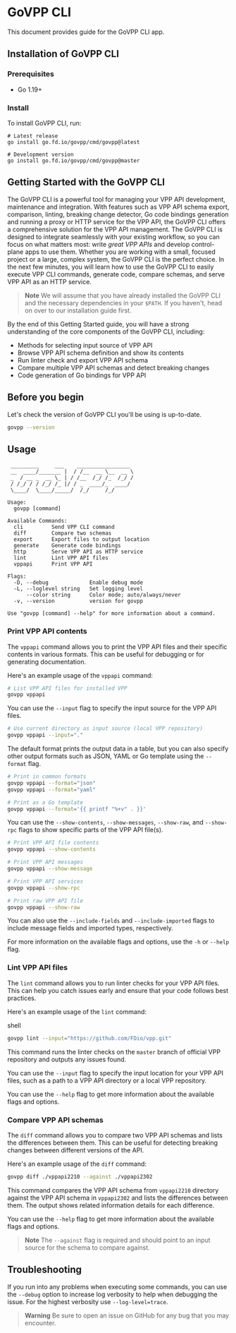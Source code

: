 # GoVPP CLI

This document provides guide for the GoVPP CLI app.


## Installation of GoVPP CLI

### Prerequisites
 
- Go 1.19+

### Install

To install GoVPP CLI, run:

```shell
# Latest release
go install go.fd.io/govpp/cmd/govpp@latest

# Development version
go install go.fd.io/govpp/cmd/govpp@master
```

## Getting Started with the GoVPP CLI

The GoVPP CLI is a powerful tool for managing your VPP API development, maintenance and integration. With features such as VPP API schema export, comparison, linting, breaking change detector, Go code bindings generation and running a proxy or HTTP service for the VPP API, the GoVPP CLI offers a comprehensive solution for the VPP API management. The GoVPP CLI is designed to integrate seamlessly with your existing workflow, so you can focus on what matters most: write _great VPP APIs_ and develop control-plane apps to use them. Whether you are working with a small, focused project or a large, complex system, the GoVPP CLI is the perfect choice. In the next few minutes, you will learn how to use the GoVPP CLI to easily execute VPP CLI commands, generate code, compare schemas, and serve VPP API as an HTTP service.

> **Note**
> We will assume that you have already installed the GoVPP CLI and the necessary dependencies in your `$PATH`. If you haven't, head on over to our installation guide first.

By the end of this Getting Started guide, you will have a strong understanding of the core components of the GoVPP CLI, including:

- Methods for selecting input source of VPP API
- Browse VPP API schema definition and show its contents
- Run linter check and export VPP API schema
- Compare multiple VPP API schemas and detect breaking changes
- Code generation of Go bindings for VPP API

## Before you begin

Let's check the version of GoVPP CLI you'll be using is up-to-date.

```sh
govpp --version
```

## Usage

```
 _________     ___    _________________
 __  ____/_______ |  / /__  __ \__  __ \
 _  / __ _  __ \_ | / /__  /_/ /_  /_/ / 
 / /_/ / / /_/ /_ |/ / _  ____/_  ____/  
 \____/  \____/_____/  /_/     /_/      

Usage:
  govpp [command]

Available Commands:
  cli         Send VPP CLI command
  diff        Compare two schemas
  export      Export files to output location
  generate    Generate code bindings
  http        Serve VPP API as HTTP service
  lint        Lint VPP API files
  vppapi      Print VPP API

Flags:
  -D, --debug             Enable debug mode
  -L, --loglevel string   Set logging level
      --color string      Color mode; auto/always/never
  -v, --version           version for govpp

Use "govpp [command] --help" for more information about a command.
```

### Print VPP API contents

The `vppapi` command allows you to print the VPP API files and their specific contents
in various formats. This can be useful for debugging or for generating documentation.

Here's an example usage of the `vppapi` command:

```sh
# List VPP API files for installed VPP
govpp vppapi
```

You can use the `--input` flag to specify the input source for the VPP API files.

```sh
# Use current directory as input source (local VPP repository)
govpp vppapi --input="."
```

The default format prints the output data in a table, but you can also specify 
other output formats such as JSON, YAML or Go template using the `--format` flag.

```sh
# Print in common formats
govpp vppapi --format="json"
govpp vppapi --format="yaml"

# Print as a Go template
govpp vppapi --format='{{ printf "%+v" . }}'
```

You can use the `--show-contents`, `--show-messages`, `--show-raw`, and `--show-rpc` 
flags to show specific parts of the VPP API file(s).

```sh
# Print VPP API file contents
govpp vppapi --show-contents

# Print VPP API messages
govpp vppapi --show-message

# Print VPP API services
govpp vppapi --show-rpc

# Print raw VPP API file
govpp vppapi --show-raw
```

You can also use the `--include-fields` and `--include-imported` flags to include 
message fields and imported types, respectively.

For more information on the available flags and options, use the `-h` or `--help` flag.

### Lint VPP API files

The `lint` command allows you to run linter checks for your VPP API files. This can help you catch issues early and ensure that your code follows best practices.

Here's an example usage of the `lint` command:

shell
```sh
govpp lint --input="https://github.com/FDio/vpp.git"
```

This command runs the linter checks on the `master` branch of official VPP repository and outputs any issues found.

You can use the `--input` flag to specify the input location for your VPP API files, such as a path to a VPP API directory or a local VPP repository.

You can use the `--help` flag to get more information about the available flags and options.

### Compare VPP API schemas

The `diff` command allows you to compare two VPP API schemas and lists the differences between them. This can be useful for detecting breaking changes between different versions of the API.

Here's an example usage of the `diff` command:

```sh
govpp diff ./vppapi2210 --against ./vppapi2302
```

This command compares the VPP API schema from `vppapi2210` directory against the VPP API schema in `vppapi2302` and lists the differences between them. The output shows related information details for each difference.

You can use the `--help` flag to get more information about the available flags and options.

> **Note**
> The `--against` flag is required and should point to an input source for the schema to compare against.

## Troubleshooting

If you run into any problems when executing some commands, you can use the `--debug` option to increase log verbosity to help when debugging the issue.
For the highest verbosity use `--log-level=trace`.


> **Warning**
> Be sure to open an issue on GitHub for any bug that you may encounter.
